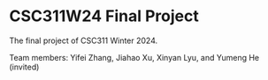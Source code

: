 # CSC311W24 Final Project

The final project of CSC311 Winter 2024.

Team members: Yifei Zhang, Jiahao Xu, Xinyan Lyu, and Yumeng He (invited)
